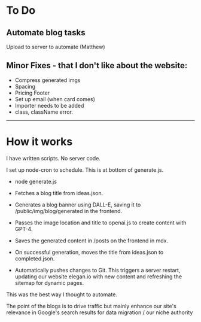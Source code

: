 # To Do 


## Automate blog tasks

Upload to server to automate (Matthew)


## Minor Fixes - that I don't like about the website:


- Compress generated imgs
- Spacing
- Pricing Footer
- Set up email (when card comes)
- Importer needs to be added
- class, className error.

----------

# How it works

I have written scripts. No server code. 

I set up node-cron to schedule. This is at bottom of generate.js.

- node generate.js

- Fetches a blog title from ideas.json.
- Generates a blog banner using DALL-E, saving it to /public/img/blog/generated in the frontend.
- Passes the image location and title to openai.js to create content with GPT-4.
- Saves the generated content in /posts on the frontend in mdx.
- On successful generation, moves the title from ideas.json to completed.json.
- Automatically pushes changes to Git. This triggers a server restart, updating our website elegan.io with new content and refreshing the sitemap for dynamic pages.


This was the best way I thought to automate.


The point of the blogs is to drive traffic but mainly enhance our site's relevance in Google's search results for data migration / our niche authority





